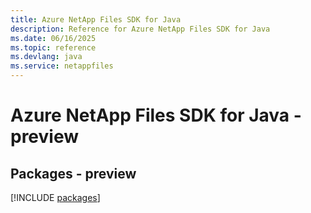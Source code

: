 ```yaml
---
title: Azure NetApp Files SDK for Java
description: Reference for Azure NetApp Files SDK for Java
ms.date: 06/16/2025
ms.topic: reference
ms.devlang: java
ms.service: netappfiles
---
```

# Azure NetApp Files SDK for Java - preview
## Packages - preview
[!INCLUDE [packages](netapp-files-index.md)]